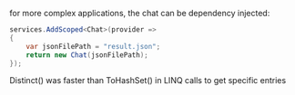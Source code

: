 for more complex applications, the chat can be dependency injected: 

```csharp
services.AddScoped<Chat>(provider =>
{
    var jsonFilePath = "result.json"; 
    return new Chat(jsonFilePath);
});
```
Distinct() was faster than ToHashSet() in LINQ calls to get specific entries
